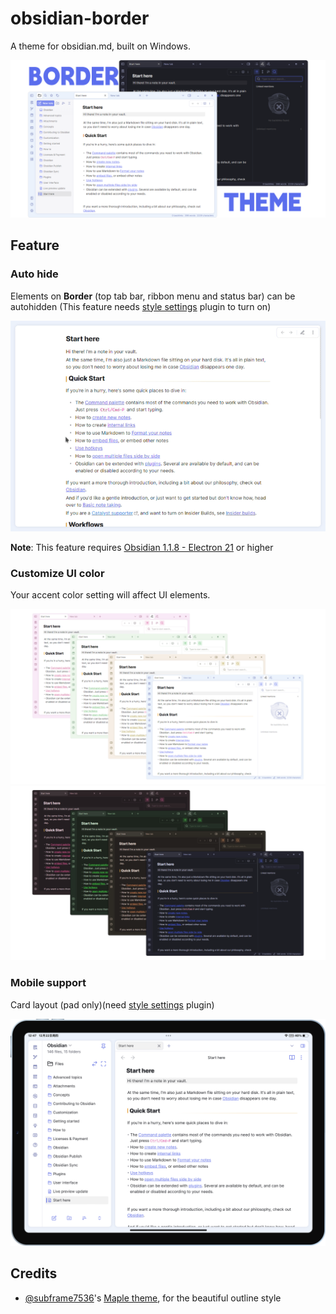 # obsidian-border

A theme for obsidian.md, built on Windows.

![screenshot](cover-lg.png)

## Feature

### Auto hide

Elements on **Border** (top tab bar, ribbon menu and status bar) can be autohidden (This feature needs [style settings](https://github.com/mgmeyers/obsidian-style-settings) plugin to turn on)

![screenshot](img/screenshot.gif)

**Note**: This feature requires [Obsidian 1.1.8 - Electron 21](https://github.com/obsidianmd/obsidian-releases/releases/tag/v1.1.8-E21) or higher

### Customize UI color

Your accent color setting will affect UI elements.

![screenshot](img/screenshot-1.png)
![screenshot](img/screenshot-2.png)

### Mobile support

Card layout (pad only)(need [style settings](https://github.com/mgmeyers/obsidian-style-settings) plugin)

![screenshot](img/iPad.png)

## Credits

+ [@subframe7536](https://github.com/subframe7536)'s [Maple theme](https://github.com/subframe7536/obsidian-theme-maple), for the beautiful outline style
